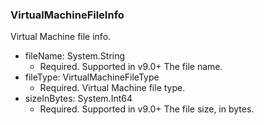 ### VirtualMachineFileInfo
Virtual Machine file info.

- fileName: System.String
  - Required. Supported in v9.0+
The file name.
- fileType: VirtualMachineFileType
  - Required. Virtual Machine file type.
- sizeInBytes: System.Int64
  - Required. Supported in v9.0+
The file size, in bytes.
